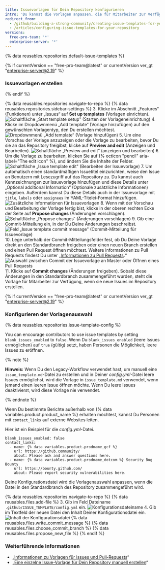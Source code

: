 ```yaml
---
title: Issuevorlagen für Dein Repository konfigurieren
intro: 'Du kannst die Vorlagen anpassen, die für Mitarbeiter zur Verfügung stehen, wenn sie neue Issues in Deinem Repository eröffnen.'
redirect_from:
  - /github/building-a-strong-community/creating-issue-templates-for-your-repository
  - /articles/configuring-issue-templates-for-your-repository
versions:
  free-pro-team: '*'
  enterprise-server: '*'
---
```


{% data reusables.repositories.default-issue-templates %}

{% if currentVersion == "free-pro-team@latest" or currentVersion ver_gt "enterprise-server@2.19" %}
### Issuevorlagen erstellen
{% endif %}

{% data reusables.repositories.navigate-to-repo %}
{% data reusables.repositories.sidebar-settings %}
3. Klicke im Abschnitt „Features“ (Funktionen) unter „Issues“ auf **Set up templates** (Vorlagen einrichten). ![Schaltfläche „Start template setup" (Starten der Vorlageneinrichtung)](/assets/images/help/repository/set-up-templates.png)
4. Klicke im Dropdownmenü „Add template“ (Vorlage hinzufügen) auf den gewünschten Vorlagentyp, den Du erstellen möchtest. ![Dropdownmenü „Add template“ (Vorlage hinzufügen)](/assets/images/help/repository/add-template-drop-down-menu.png)
5. Um eine Vorschau der Vorlage anzuzeigen oder die Vorlage zu bearbeiten, bevor Du sie an das Repository freigibst, klicke auf **Preview and edit** (Anzeigen und Bearbeiten). ![Schaltfläche „Preview and edit“ (anzeigen und bearbeiten)](/assets/images/help/repository/preview-and-edit-button.png)
6. Um die Vorlage zu bearbeiten, klicken Sie auf {% octicon "pencil" aria-label="The edit icon" %}, und ändern Sie die Inhalte der Felder. ![Schaltfläche „Issue template edit" (Bearbeiten der Issuevorlage)](/assets/images/help/repository/issue-template-edit-button.png)
7. Um automatisch einen standardmäßigen Issuetitel einzurichten, weise den Issue an Benutzern mit Lesezugriff auf das Repository zu. Du kannst auch Kennzeichnungen zur Issuevorlage hinzufügen und diese Details unter „Optional additional Information“ (Optionale zusätzliche Informationen) eingeben. Außerdem kannst Du diese Details auch in der Issuevorlage mit `title`, `labels` oder `assignees` im YAML-Titelei-Format hinzufügen. ![Zusätzliche Informationen für Issuevorlagen](/assets/images/help/repository/additional-issue-template-info.png)
8. Wenn mit der Vorschau und Bearbeitung der Vorlage fertig bist, klicke in der oberen rechten Ecke der Seite auf **Propose changes** (Änderungen vorschlagen). ![Schaltfläche „Propose changes“ (Änderungen vorschlagen)](/assets/images/help/repository/propose-changes-button.png)
9. Gib eine Commit-Mitteilung ein, in der Du Deine Änderungen beschreibst. ![Feld „Issue template commit message" (Commit-Mitteilung für Issuevorlage)](/assets/images/help/repository/issue-template-commit-message-field.png)
10. Lege unterhalb der Commit-Mitteilungsfelder fest, ob Du Deine Vorlage direkt an den Standardbranch freigeben oder einen neuen Branch erstellen und einen Pull Request öffnen möchtest. Weitere Informationen zu Pull Requests findest Du unter „[Informationen zu Pull Requests](/articles/about-pull-requests).“ ![Auswahl zwischen Commit der Issuevorlage an Master oder Öffnen eines Pull Requests](/assets/images/help/repository/issue-template-commit-to-master-or-open-pull-request.png)
11. Klicke auf **Commit changes** (Änderungen freigeben). Sobald diese Änderungen in den Standardbranch zusammengeführt wurden, steht die Vorlage für Mitarbeiter zur Verfügung, wenn sie neue Issues im Repository erstellen.

{% if currentVersion == "free-pro-team@latest" or currentVersion ver_gt "enterprise-server@2.19" %}
### Konfigurieren der Vorlagenauswahl

{% data reusables.repositories.issue-template-config %}

You can encourage contributors to use issue templates by setting `blank_issues_enabled` to `false`. Wenn Du `blank_issues_enabled` (leere Issues ermöglichen) auf `true` (gültig) setzt, haben Personen die Möglichkeit, leere Issues zu eröffnen.

{% note %}

**Hinweis:** Wenn Du den Legacy-Workflow verwendet hast, um manuell eine `issue_template.md`-Datei zu erstellen und in Deiner *config.yml*-Datei leere Issues ermöglichst, wird die Vorlage in `issue_template.md` verwendet, wenn jemand einen leeren Issue öffnen möchte. Wenn Du leere Issues deaktivierst, wird diese Vorlage nie verwendet.

{% endnote %}

Wenn Du bestimmte Berichte außerhalb von {% data variables.product.product_name %} erhalten möchtest, kannst Du Personen mit `contact_links` auf externe Websites leiten.

Hier ist ein Beispiel für die *config.yml*-Datei.

```shell
blank_issues_enabled: false
contact_links:
  - name: {% data variables.product.prodname_gcf %}
    url: https://github.community/
    about: Please ask and answer questions here.
  - name: {% data variables.product.prodname_dotcom %} Security Bug Bounty
    url: https://bounty.github.com/
    about: Please report security vulnerabilities here.
```

Deine Konfigurationsdatei wird die Vorlagenauswahl anpassen, wenn die Datei in den Standardbranch des Repository zusammengeführt wird.

{% data reusables.repositories.navigate-to-repo %}
{% data reusables.files.add-file %}
3. Gib im Feld Dateiname `.github/ISSUE_TEMPLATE/config.yml` ein. ![Konfigurationsdateiname](/assets/images/help/repository/template-config-file-name.png)
4. Gib im Textfeld der neuen Datei den Inhalt Deiner Konfigurationsdatei ein. ![Inhalt der Konfigurationsdatei](/assets/images/help/repository/template-config-file-content.png)
{% data reusables.files.write_commit_message %}
{% data reusables.files.choose_commit_branch %}
{% data reusables.files.propose_new_file %}
{% endif %}

### Weiterführende Informationen

- „[Informationen zu Vorlagen für Issues und Pull-Requests](/articles/about-issue-and-pull-request-templates)“
- „[Eine einzelne Issue-Vorlage für Dein Repository manuell erstellen](/articles/manually-creating-a-single-issue-template-for-your-repository)“

